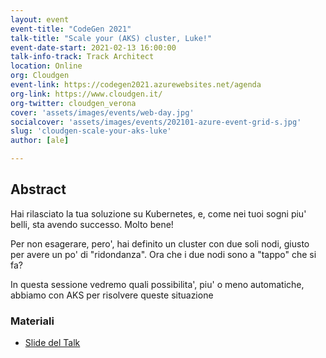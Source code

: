 ```yaml
---
layout: event
event-title: "CodeGen 2021"
talk-title: "Scale your (AKS) cluster, Luke!"
event-date-start: 2021-02-13 16:00:00
talk-info-track: Track Architect
location: Online
org: Cloudgen
event-link: https://codegen2021.azurewebsites.net/agenda
org-link: https://www.cloudgen.it/
org-twitter: cloudgen_verona
cover: 'assets/images/events/web-day.jpg'
socialcover: 'assets/images/events/202101-azure-event-grid-s.jpg'
slug: 'cloudgen-scale-your-aks-luke'
author: [ale]

---
```

## Abstract
Hai rilasciato la tua soluzione su Kubernetes, e, come nei tuoi sogni piu' belli, sta avendo successo. Molto bene!

Per non esagerare, pero', hai definito un cluster con due soli nodi, giusto per avere un po' di "ridondanza". Ora che i due nodi sono a "tappo" che si fa?

In questa sessione vedremo quali possibilita', piu' o meno automatiche, abbiamo con AKS per risolvere queste situazione

<div class="slide">
<h3>Materiali</h3>
<ul>
    <li><a href="https://www.slideshare.net/melkio/scale-your-aks-cluster-luke" target="_blank">Slide del Talk </a></li>
</ul>
</div>